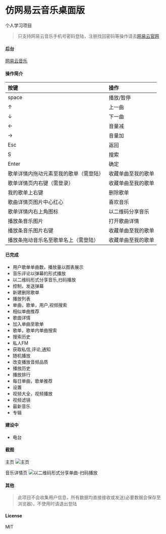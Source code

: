 # 仿网易云音乐桌面版
个人学习项目
> 只支持网易云音乐手机号密码登陆，注册找回密码等操作请去[网易云官网](https://music.163.com/)   


#### 后台
[网易云音乐](https://github.com/Binaryify/NeteaseCloudMusicApi)


#### 操作简介
| 按键 | 操作 |
|:--|:--|
|space|播放/暂停|
|↑|上一曲|
|↓|下一曲|
|←|音量减|
|→|音量加|
|Esc|返回|
|S|搜索|
|Enter|确定|
|歌单详情内拖动元素至我的歌单（需登陆）|收藏单曲至我的歌单|
|歌单详情页内右键（需登录）|收藏单曲至我的歌单|
|我的歌单上右键|删除歌单|
|歌曲详情页图片中心红心|喜欢音乐|
|歌单详情内右上角图标|以二维码分享音乐|
|播放条音乐图片|打开歌曲详情|
|播放条音乐图片右键|收藏单曲至我的歌单|
|播放条拖动音乐名至歌单名上（需登陆）|收藏单曲至我的歌单|

#### 已完成

* 用户歌单单曲数，播放量以图表展示
* 音乐评论以弹幕的形式播放
* 以二维码形式分享音乐,扫码播放
* 控制，发送弹幕
* 新建删除歌单
* 播放列表
* 单曲，歌单，用户,视频搜索
* 相似单曲推荐
* 歌曲详情
* 加入单曲至歌单
* 歌单，歌单内单曲搜索
* 搜索历史
* 私人FM
* 获取私信,评论,通知
* 随机播放
* 改变播放音频品质
* 播放历史
* 播放排行
* 每日单曲，歌单推荐
* 设置  
* 视频大全，视频播放
* 视频滤镜
* 最新音乐
* 专辑
#### 建设中
* 电台




#### 截图
 主页
![主页](https://github.com/zpfnb/desktop-music/raw/master/readme-img/主页.jpg)

音乐详情页
![以二维码形式分享单曲-扫码播放](https://github.com/zpfnb/desktop-music/raw/master/readme-img/以二维码形式分享单曲-扫码播放.jpg)

#### 其他  

> 此项目不会收集用户信息，所有数据均直接接收或发送(必要数据会保存至浏览器)，不使用时请退出登陆


#### License
MIT